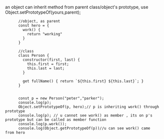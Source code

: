 an object can inherit method from parent class/object's prototype, use Object.setPrototypeOf(yours,parent);  

          //object, as parent 
          const hero = {
            work() {
              return "working"
            }
          }

          //class
          class Person {
            constructor(first, last) { 
              this.first = first; 
              this.last = last;
            }

            get fullName() { return `${this.first} ${this.last}`; }
          }


          const p = new Person("peter","parker");
          console.log(p);
          Object.setPrototypeOf(p, hero);// p is inheriting work() through prototype
          console.log(p); // u cannot see work() as member , its on p's prototype but can be called as member function
          console.log(p.work());
          console.log(Object.getPrototypeOf(p))//u can see work() came from hero
